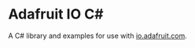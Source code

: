 # Adafruit IO C#

A C# library and examples for use with [io.adafruit.com](https://io.adafruit.com).
